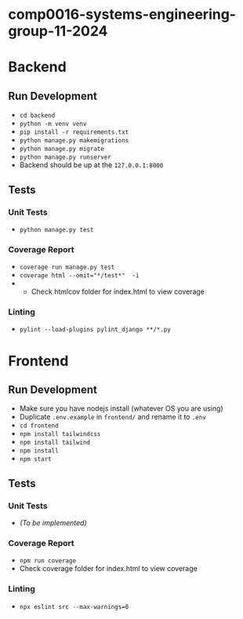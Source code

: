 # comp0016-systems-engineering-group-11-2024

# Backend

## Run Development
- `cd backend`
- `python -m venv venv`
- `pip install -r requirements.txt`
- `python manage.py makemigrations`
- `python manage.py migrate`
- `python manage.py runserver`
- Backend should be up at the `127.0.0.1:8000`

## Tests

### Unit Tests
- `python manage.py test`
### Coverage Report
- `coverage run manage.py test`
- `coverage html --omit="*/test*"  -i`
- - Check htmlcov folder for index.html to view coverage
### Linting
- `pylint --load-plugins pylint_django **/*.py`

# Frontend

## Run Development
- Make sure you have nodejs install (whatever OS you are using)
- Duplicate `.env.example` in `frontend/` and rename it to `.env`
- `cd frontend`
- `npm install tailwindcss`
- `npm install tailwind`
- `npm install`
- `npm start`


## Tests

### Unit Tests
- *(To be implemented)*
### Coverage Report
- `npm run coverage`
- Check coverage folder for index.html to view coverage
### Linting
- `npx eslint src --max-warnings=0`
